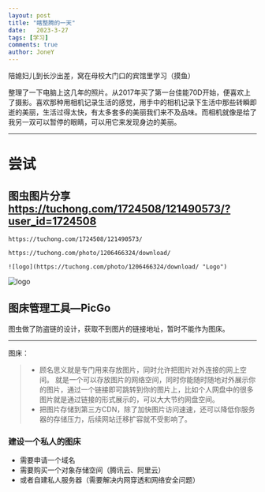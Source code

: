 ```yaml
---
layout: post
title: "瞎整腾的一天"
date:   2023-3-27
tags: [学习]
comments: true
author: JoneY
---
```


陪媳妇儿到长沙出差，窝在母校大门口的宾馆里学习（摸鱼）
<!-- more -->

整理了一下电脑上这几年的照片。从2017年买了第一台佳能70D开始，便喜欢上了摄影。喜欢那种用相机记录生活的感觉，用手中的相机记录下生活中那些转瞬即逝的美丽，生活过得太快，有太多套多的美丽我们来不及品味。而相机就像是给了我另一双可以暂停的眼睛，可以用它来发现身边的美丽。

---

# 尝试

## 图虫图片分享<https://tuchong.com/1724508/121490573/?user_id=1724508>


    https://tuchong.com/1724508/121490573/

    https://tuchong.com/photo/1206466324/download/

    ![logo](https://tuchong.com/photo/1206466324/download/ "Logo")

![logo](https://tuchong.com/photo/1206466324/download/)

## 图床管理工具—PicGo 

图虫做了防盗链的设计，获取不到图片的链接地址，暂时不能作为图床。

---
图床：
> + 顾名思义就是专门用来存放图片，同时允许把图片对外连接的网上空间。
就是一个可以存放图片的网络空间，同时你能随时随地对外展示你的图片，通过一个链接即可跳转到你的图片上，比如个人网盘中的很多图片就是通过链接的形式展示的，可以大大节约网盘空间。
> + 把图片存储到第三方CDN，除了加快图片访问速速，还可以降低你服务器的存储压力，后续网站迁移扩容就不受影响了。

### 建设一个私人的图床

+ 需要申请一个域名
+ 需要购买一个对象存储空间（腾讯云、阿里云）
+ 或者自建私人服务器（需要解决内网穿透和网络安全问题）


